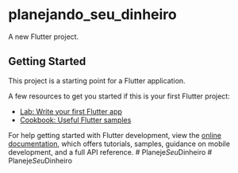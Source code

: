 # planejando_seu_dinheiro

A new Flutter project.

## Getting Started

This project is a starting point for a Flutter application.

A few resources to get you started if this is your first Flutter project:

- [Lab: Write your first Flutter app](https://docs.flutter.dev/get-started/codelab)
- [Cookbook: Useful Flutter samples](https://docs.flutter.dev/cookbook)

For help getting started with Flutter development, view the
[online documentation](https://docs.flutter.dev/), which offers tutorials,
samples, guidance on mobile development, and a full API reference.
#   P l a n e j e _ S e u _ D i n h e i r o  
 #   P l a n e j e _ S e u _ D i n h e i r o  
 